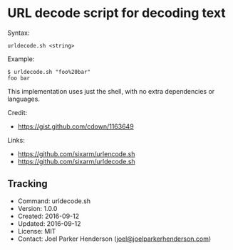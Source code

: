 # URL decode script for decoding text

Syntax: 

    urldecode.sh <string>

Example:

    $ urldecode.sh "foo%20bar"
    foo bar

This implementation uses just the shell, 
with no extra dependencies or languages.

Credit: 

  * https://gist.github.com/cdown/1163649

Links:

  * https://github.com/sixarm/urlencode.sh
  * https://github.com/sixarm/urldecode.sh

## Tracking

* Command: urldecode.sh
* Version: 1.0.0
* Created: 2016-09-12
* Updated: 2016-09-12
* License: MIT
* Contact: Joel Parker Henderson (joel@joelparkerhenderson.com)
